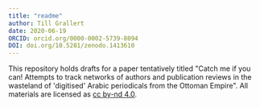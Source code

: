 ```yaml
---
title: "readme"
author: Till Grallert
date: 2020-06-19
ORCID: orcid.org/0000-0002-5739-8094
DOI: doi.org/10.5281/zenodo.1413610
---
```


This repository holds drafts for a paper tentatively titled "Catch me if you can! Attempts to track networks of authors and publication reviews in the wasteland of 'digitised' Arabic periodicals from the Ottoman Empire". All materials are licensed as [cc by-nd 4.0](http://creativecommons.org/licenses/by-nd/4.0/).